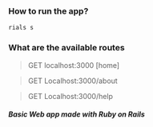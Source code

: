 ### How to run the app?
`rials s`

### What are the available routes
> GET localhost:3000 [home]

> GET Localhost:3000/about

> GET Localhost:3000/help

##### Basic Web app made with Ruby on Rails

